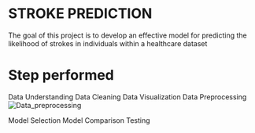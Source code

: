 # STROKE PREDICTION
The goal of this project is to develop an effective model for predicting the likelihood of strokes in individuals within a healthcare dataset

# Step performed 
 Data Understanding 
 Data Cleaning
 Data Visualization Data Preprocessing
                  ![Data_preprocessing](https://github.com/Mansich0102/STROKE_PREDICTION/assets/108967346/e5489c68-30ff-46bc-bc33-2bde6e8d61da)

 Model Selection
 Model Comparison
 Testing 


